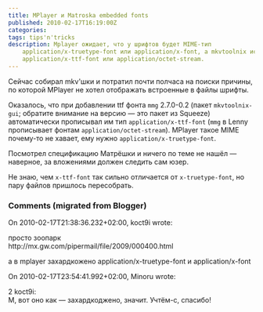 ```yaml
---
title: MPlayer и Matroska embedded fonts
published: 2010-02-17T16:19:00Z
categories: 
tags: tips'n'tricks
description: Mplayer ожидает, что у шрифтов будет MIME-тип
    application/x-truetype-font или application/x-font, а mkvtoolnix использует
    application/x-ttf-font или application/octet-stream.
---
```


Сейчас собирал mkv'шки и потратил почти полчаса на поиски причины, по которой MPlayer не хотел отображать встроенные в файлы шрифты.

Оказалось, что при добавлении ttf фонта <code>mmg</code> 2.7.0-0.2 (пакет <code>mkvtoolnix-gui</code>; обратите внимание на версию — это пакет из Squeeze) автоматически прописывал им тип <code>application/x-ttf-font</code> (<code>mmg</code> в Lenny прописывает фонтам <code>application/octet-stream</code>). MPlayer такое MIME почему-то не хавает, ему нужно <code>application/x-truetype-font</code>.

Посмотрел спецификацию Матрёшки и ничего по теме не нашёл — наверное, за вложениями должен следить сам юзер.

Не знаю, чем <code>x-ttf-font</code> так сильно отличается от <code>x-truetype-font</code>, но пару файлов пришлось пересобрать.

<h3 id='hakyll-convert-comments-title'>Comments (migrated from Blogger)</h3>
<div class='hakyll-convert-comment'>
<p class='hakyll-convert-comment-date'>On 2010-02-17T21:38:36.232+02:00, koct9i wrote:</p>
<p class='hakyll-convert-comment-body'>
просто зоопарк<br/>
http://mx.gw.com/pipermail/file/2009/000400.html

а в mplayer захардкожено application/x-truetype-font и application/x-font
</p>
</div>

<div class='hakyll-convert-comment'>
<p class='hakyll-convert-comment-date'>On 2010-02-17T23:54:41.992+02:00, Minoru wrote:</p>
<p class='hakyll-convert-comment-body'>
2 koct9i:<br/>
М, вот оно как — захардкоджено, значит. Учтём-с, спасибо!
</p>
</div>



